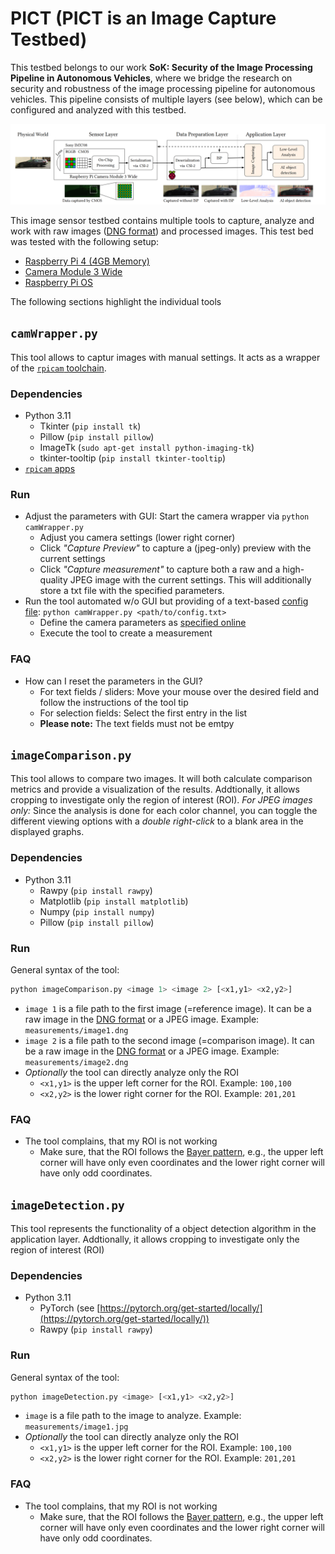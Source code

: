 # PICT (PICT is an Image Capture Testbed)

This testbed belongs to our work **SoK: Security of the Image Processing Pipeline in Autonomous Vehicles**, where we bridge the research on security and robustness of the image processing pipeline for autonomous vehicles. This pipeline consists of multiple layers (see below), which can be configured and analyzed with this testbed.

![Overview of the image processing pipeline testbed including example images](img/image_processing_pipeline_testbed.png "Overview of the image processing pipeline testbed including example images")

This image sensor testbed contains multiple tools to capture, analyze and work with raw images ([DNG format](https://en.wikipedia.org/wiki/Digital_Negative)) and processed images. This test bed was tested with the following setup:

* [Raspberry Pi 4 (4GB Memory)](https://www.raspberrypi.com/products/raspberry-pi-4-model-b/)
* [Camera Module 3 Wide](https://www.raspberrypi.com/documentation/accessories/camera.html)
* [Raspberry Pi OS](https://www.raspberrypi.com/software/)

The following sections highlight the individual tools

## `camWrapper.py`

This tool allows to captur images with manual settings. It acts as a wrapper of the [`rpicam` toolchain](https://www.raspberrypi.com/documentation/computers/camera_software.html#rpicam-still).

### Dependencies
* Python 3.11
    * Tkinter (`pip install tk`)
    * Pillow (`pip install pillow`)
    * ImageTk (`sudo apt-get install python-imaging-tk`)
    * tkinter-tooltip (`pip install tkinter-tooltip`)
* [`rpicam` apps](https://www.raspberrypi.com/documentation/computers/camera_software.html#rpicam-apps)

### Run
* Adjust the parameters with GUI: Start the camera wrapper via `python camWrapper.py`
    * Adjust you camera settings (lower right corner)
    * Click _"Capture Preview"_ to capture a (jpeg-only) preview with the current settings
    * Click _"Capture measurement"_ to capture both a raw and a high-quality JPEG image with the current settings. This will additionally store a txt file with the specified parameters.
* Run the tool automated w/o GUI but providing of a text-based [config file](https://www.raspberrypi.com/documentation/computers/camera_software.html#configuration): `python camWrapper.py <path/to/config.txt>`
    * Define the camera parameters as [specified online](https://www.raspberrypi.com/documentation/computers/camera_software.html#configuration)
    * Execute the tool to create a measurement

### FAQ
* How can I reset the parameters in the GUI?
    * For text fields / sliders: Move your mouse over the desired field and follow the instructions of the tool tip
    * For selection fields: Select the first entry in the list
    * **Please note:** The text fields must not be emtpy

## `imageComparison.py`

This tool allows to compare two images. It will both calculate comparison metrics and provide a visualization of the results. Addtionally, it allows cropping to investigate only the region of interest (ROI). _For JPEG images only:_ Since the analysis is done for each color channel, you can toggle the different viewing options with a _double right-click_ to a blank area in the displayed graphs.

### Dependencies
* Python 3.11
    * Rawpy (`pip install rawpy`)
    * Matplotlib (`pip install matplotlib`)
    * Numpy (`pip install numpy`)
    * Pillow (`pip install pillow`)

### Run
General syntax of the tool:

```bash
python imageComparison.py <image 1> <image 2> [<x1,y1> <x2,y2>]
```

* `image 1` is a file path to the first image (=reference image). It can be a raw image in the [DNG format](https://en.wikipedia.org/wiki/Digital_Negative) or a JPEG image. Example: `measurements/image1.dng`
* `image 2` is a file path to the second image (=comparison image). It can be a raw image in the [DNG format](https://en.wikipedia.org/wiki/Digital_Negative) or a JPEG image. Example: `measurements/image2.dng`
* _Optionally_ the tool can directly analyze only the ROI
    * `<x1,y1>` is the upper left corner for the ROI. Example: `100,100`
    * `<x2,y2>` is the lower right corner for the ROI. Example: `201,201`

### FAQ
* The tool complains, that my ROI is not working
    * Make sure, that the ROI follows the [Bayer pattern](https://en.wikipedia.org/wiki/Bayer_filter), e.g., the upper left corner will have only even coordinates and the lower right corner will have only odd coordinates.

## `imageDetection.py`

This tool represents the functionality of a object detection algorithm in the application layer. Addtionally, it allows cropping to investigate only the region of interest (ROI)

### Dependencies
* Python 3.11
    * PyTorch (see [https://pytorch.org/get-started/locally/](https://pytorch.org/get-started/locally/))
    * Rawpy (`pip install rawpy`)

### Run
General syntax of the tool:

```bash
python imageDetection.py <image> [<x1,y1> <x2,y2>]
```

* `image` is a file path to the image to analyze. Example: `measurements/image1.jpg`
* _Optionally_ the tool can directly analyze only the ROI
    * `<x1,y1>` is the upper left corner for the ROI. Example: `100,100`
    * `<x2,y2>` is the lower right corner for the ROI. Example: `201,201`

### FAQ
* The tool complains, that my ROI is not working
    * Make sure, that the ROI follows the [Bayer pattern](https://en.wikipedia.org/wiki/Bayer_filter), e.g., the upper left corner will have only even coordinates and the lower right corner will have only odd coordinates.
